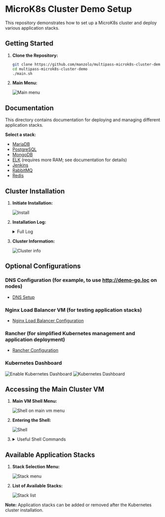 # MicroK8s Cluster Demo Setup

This repository demonstrates how to set up a MicroK8s cluster and deploy various application stacks.

## Getting Started

1.  **Clone the Repository:**

    ```bash
    git clone https://github.com/manzolo/multipass-microk8s-cluster-demo.git
    cd multipass-microk8s-cluster-demo
    ./main.sh
    ```

2.  **Main Menu:**

    ![Main menu](images/menu.png)

## Documentation

This directory contains documentation for deploying and managing different application stacks.

**Select a stack:**

* [MariaDB](mariadb/README.md)
* [PostgreSQL](postgres/README.md)
* [MongoDB](mongodb/README.md)
* [ELK](elk/README.md) (requires more RAM; see documentation for details)
* [Jenkins](jenkins/README.md)
* [RabbitMQ](rabbitmq/README.md)
* [Redis](redis/README.md)

## Cluster Installation

1.  **Initiate Installation:**

    ![Install](images/install.png)

2.  **Installation Log:**
    <details>
    
    ![immagine](https://user-images.githubusercontent.com/7722346/213332709-7f2fb680-e859-4ed1-a456-e271701aa3a5.png)

    ![immagine](https://user-images.githubusercontent.com/7722346/213332976-0762af52-85b9-4aa7-bb3c-a298e52048e7.png)

    ![immagine](https://user-images.githubusercontent.com/7722346/213333132-b66f43e4-a3bb-4501-b06e-3b4395130847.png)
        <summary>Full Log</summary>
        
        $ ./create_kube_vms.sh
        Script started at: 28/02/2025 23:09:25
        Checking prerequisites...
        Creating DNS VM: k8s-dns-server
        Launched: k8s-dns-server
        Installing dnsmasq on k8s-dns-server
        dnsmasq: syntax check OK.
        Add k8s-dns-server MOTD
        DNS VM k8s-dns-server is ready!
        Creating VM: k8s-main
        Launched: k8s-main
        Name:           k8s-main
        State:          Running
        Snapshots:      0
        IPv4:           10.38.166.122
        Release:        Ubuntu 20.04.6 LTS
        Image hash:     8d73e811f51e (Ubuntu 20.04 LTS)
        CPU(s):         2
        Load:           0.40 0.10 0.03
        Disk usage:     1.6GiB out of 19.3GiB
        Memory usage:   163.8MiB out of 3.8GiB
        Mounts:         --
        Configuring DNS resolver on k8s-main to use k8s-dns-server (10.38.166.247)
        Add k8s-main.loc -> 10.38.166.122 to DNS on k8s-dns-server
        k8s-main.loc added successfully to DNS on k8s-dns-server!
        Restarting dnsmasq on k8s-dns-server
        === Task 1: k8s-main Setup ===
        microk8s (1.32/stable) v1.32.1 from Canonical✓ installed
        snap "microk8s" is already installed, see 'snap help refresh'
        Added:
        - microk8s.helm as helm
        Added:
        - microk8s.helm3 as helm3
        Added:
        - microk8s.kubectl as kubectl
        Added:
        - microk8s.kubectl as k
        Infer repository core for addon hostpath-storage
        Enabling default storage class.
        WARNING: Hostpath storage is not suitable for production environments.
                A hostpath volume can grow beyond the size limit set in the volume claim manifest.

        deployment.apps/hostpath-provisioner created
        storageclass.storage.k8s.io/microk8s-hostpath created
        serviceaccount/microk8s-hostpath created
        clusterrole.rbac.authorization.k8s.io/microk8s-hostpath created
        clusterrolebinding.rbac.authorization.k8s.io/microk8s-hostpath created
        Storage will be available soon.
        Waiting for microk8s to be ready...
        Checking prerequisites...
        Cloning VM: k8s-node1
        Clone VM: k8s-main -> k8s-node1
        Cloned from k8s-main to k8s-node1.
        Cloning VM: k8s-node2
        Clone VM: k8s-node1 -> k8s-node2
        Cloned from k8s-node1 to k8s-node2.
        Configuring VM nodes...
        Waiting for microk8s to be ready on k8s-node1...
        MicroK8s is ready on k8s-node1.
        Configuring DNS resolver on k8s-node1 to use k8s-dns-server (10.38.166.247)
        Add k8s-node1.loc -> 10.38.166.169 to DNS on k8s-dns-server
        k8s-node1.loc added successfully to DNS on k8s-dns-server!
        Restarting dnsmasq on k8s-dns-server
        Name:           k8s-node1
        State:          Running
        Snapshots:      0
        IPv4:           10.38.166.169
        Release:        Ubuntu 20.04.6 LTS
        Image hash:     8d73e811f51e (Ubuntu 20.04 LTS)
        CPU(s):         2
        Load:           0.94 0.21 0.07
        Disk usage:     2.2GiB out of 19.3GiB
        Memory usage:   415.7MiB out of 3.8GiB
        Mounts:         --
        Waiting for microk8s to be ready on k8s-main...
        MicroK8s is ready on k8s-main.
        Generating join cluster command for k8s-main
        Installing microk8s on k8s-node1
        WARNING: Hostpath storage is enabled and is not suitable for multi node clusters.

        Contacting cluster at 10.38.166.122

        The node has joined the cluster and will appear in the nodes list in a few seconds.

        This worker node gets automatically configured with the API server endpoints.
        If the API servers are behind a loadbalancer please set the '--refresh-interval' to '0s' in:
            /var/snap/microk8s/current/args/apiserver-proxy
        and replace the API server endpoints with the one provided by the loadbalancer in:
            /var/snap/microk8s/current/args/traefik/provider.yaml

        Successfully joined the cluster.
        MicroK8s joined successfully on k8s-node1.
        Waiting for microk8s to be ready on k8s-node2...
        MicroK8s is ready on k8s-node2.
        Configuring DNS resolver on k8s-node2 to use k8s-dns-server (10.38.166.247)
        Add k8s-node2.loc -> 10.38.166.44 to DNS on k8s-dns-server
        k8s-node2.loc added successfully to DNS on k8s-dns-server!
        Restarting dnsmasq on k8s-dns-server
        Name:           k8s-node2
        State:          Running
        Snapshots:      0
        IPv4:           10.38.166.44
        Release:        Ubuntu 20.04.6 LTS
        Image hash:     8d73e811f51e (Ubuntu 20.04 LTS)
        CPU(s):         2
        Load:           0.71 0.16 0.05
        Disk usage:     2.2GiB out of 19.3GiB
        Memory usage:   416.9MiB out of 3.8GiB
        Mounts:         --
        Waiting for microk8s to be ready on k8s-main...
        MicroK8s is ready on k8s-main.
        Generating join cluster command for k8s-main
        Installing microk8s on k8s-node2
        WARNING: Hostpath storage is enabled and is not suitable for multi node clusters.

        Contacting cluster at 10.38.166.122

        The node has joined the cluster and will appear in the nodes list in a few seconds.

        This worker node gets automatically configured with the API server endpoints.
        If the API servers are behind a loadbalancer please set the '--refresh-interval' to '0s' in:
            /var/snap/microk8s/current/args/apiserver-proxy
        and replace the API server endpoints with the one provided by the loadbalancer in:
            /var/snap/microk8s/current/args/traefik/provider.yaml

        Successfully joined the cluster.
        MicroK8s joined successfully on k8s-node2.
        Restarting main node: k8s-main
        Waiting for microk8s to be ready on k8s-main...
        MicroK8s is ready on k8s-main.
        Checking nodes status...
        All nodes are ready. Skipping restart.
        MicroK8s restart process completed.
        Waiting for microk8s to be ready on k8s-main...
        MicroK8s is ready on k8s-main.
        === Task 3: Completing microk8s setup ===
        Attempt 1 for: cat /home/ubuntu/microk8s_demo_config/demo-go.yaml | envsubst | kubectl apply -f -
        namespace/demo-go created
        deployment.apps/demo-go created
        service/demo-go created
        Deploy OK.
        Attempt 1 for: kubectl rollout status deployment/demo-go -n demo-go
        Waiting for deployment "demo-go" rollout to finish: 0 of 2 updated replicas are available...
        Waiting for deployment "demo-go" rollout to finish: 1 of 2 updated replicas are available...
        deployment "demo-go" successfully rolled out
        Deploy OK.
        Attempt 1 for: cat /home/ubuntu/microk8s_demo_config/demo-php.yaml | envsubst | kubectl apply -f -
        namespace/demo-php created
        deployment.apps/demo-php created
        service/demo-php created
        Deploy OK.
        Attempt 1 for: kubectl rollout status deployment/demo-php -n demo-php
        Waiting for deployment "demo-php" rollout to finish: 0 of 2 updated replicas are available...
        Waiting for deployment "demo-php" rollout to finish: 1 of 2 updated replicas are available...
        deployment "demo-php" successfully rolled out
        Deploy OK.
        Attempt 1 for: cat /home/ubuntu/microk8s_demo_config/static-site.yaml | envsubst | kubectl apply -f -
        namespace/static-site created
        configmap/static-site-html created
        ingress.networking.k8s.io/static-site-ingress created
        deployment.apps/static-site created
        service/static-site created
        Deploy OK.
        Attempt 1 for: kubectl rollout status deployment/static-site -n static-site
        Waiting for deployment "static-site" rollout to finish: 0 of 2 updated replicas are available...
        Waiting for deployment "static-site" rollout to finish: 1 of 2 updated replicas are available...
        deployment "static-site" successfully rolled out
        Deploy OK.
        Mariadb: root - root
        Attempt 1 for: cat /home/ubuntu/microk8s_demo_config/mariadb.yaml | envsubst | kubectl apply -f -
        namespace/mariadb created
        secret/mariadb-secret created
        statefulset.apps/mariadb created
        service/mariadb created
        deployment.apps/phpmyadmin created
        service/phpmyadmin created
        ingress.networking.k8s.io/phpmyadmin-ingress created
        Deploy OK.
        Attempt 1 for: kubectl rollout status deployment/phpmyadmin -n mariadb
        Waiting for deployment "phpmyadmin" rollout to finish: 0 of 1 updated replicas are available...
        deployment "phpmyadmin" successfully rolled out
        Deploy OK.
        Attempt 1 for: cat /home/ubuntu/microk8s_demo_config/mongodb.yaml | envsubst | kubectl apply -f -
        namespace/mongodb created
        secret/mongodb-secret created
        service/mongodb created
        statefulset.apps/mongodb created
        deployment.apps/mongodb-express created
        service/mongodb-express created
        ingress.networking.k8s.io/mongodb-express-ingress created
        Deploy OK.
        Attempt 1 for: kubectl rollout status deployment/mongodb-express -n mongodb
        Waiting for deployment "mongodb-express" rollout to finish: 0 of 1 updated replicas are available...
        deployment "mongodb-express" successfully rolled out
        Deploy OK.
        Pgadmin: admin@example.com - password
        Attempt 1 for: cat /home/ubuntu/microk8s_demo_config/postgres.yaml | envsubst | kubectl apply -f -
        namespace/postgres created
        secret/postgres-secret created
        service/postgres created
        statefulset.apps/postgres created
        deployment.apps/pgadmin created
        service/pgadmin created
        ingress.networking.k8s.io/pgadmin-ingress created
        Deploy OK.
        Attempt 1 for: kubectl rollout status deployment/pgadmin -n postgres
        Waiting for deployment "pgadmin" rollout to finish: 0 of 1 updated replicas are available...
        deployment "pgadmin" successfully rolled out
        Deploy OK.
        Attempt 1 for: cat /home/ubuntu/microk8s_demo_config/elk.yaml | envsubst | kubectl apply -f -
        namespace/elk created
        statefulset.apps/elasticsearch created
        service/elasticsearch created
        deployment.apps/kibana created
        service/kibana created
        ingress.networking.k8s.io/kibana-ingress created
        Deploy OK.
        Attempt 1 for: kubectl rollout status deployment/kibana -n elk
        Waiting for deployment "kibana" rollout to finish: 0 of 1 updated replicas are available...
        deployment "kibana" successfully rolled out
        Deploy OK.
        Waiting for deploy complete...
        Add k8s-main MOTD
        Scaling and rolling out deployments...
        deployment.apps/demo-go scaled
        Waiting for deployment "demo-go" rollout to finish: 2 of 6 updated replicas are available...
        Waiting for deployment "demo-go" rollout to finish: 3 of 6 updated replicas are available...
        Waiting for deployment "demo-go" rollout to finish: 4 of 6 updated replicas are available...
        Waiting for deployment "demo-go" rollout to finish: 5 of 6 updated replicas are available...
        deployment "demo-go" successfully rolled out
        deployment.apps/demo-php scaled
        Waiting for deployment "demo-php" rollout to finish: 2 of 6 updated replicas are available...
        Waiting for deployment "demo-php" rollout to finish: 3 of 6 updated replicas are available...
        Waiting for deployment "demo-php" rollout to finish: 4 of 6 updated replicas are available...
        Waiting for deployment "demo-php" rollout to finish: 5 of 6 updated replicas are available...
        deployment "demo-php" successfully rolled out
        Getting all resources...
        NAME                           READY   STATUS    RESTARTS   AGE     IP             NODE        NOMINATED NODE   READINESS GATES
        pod/demo-go-7cffbb5f45-2c4xq   1/1     Running   0          12s     10.1.36.69     k8s-node1   <none>           <none>
        pod/demo-go-7cffbb5f45-4zrth   1/1     Running   0          2m26s   10.1.169.129   k8s-node2   <none>           <none>
        pod/demo-go-7cffbb5f45-7t6qw   1/1     Running   0          2m26s   10.1.36.65     k8s-node1   <none>           <none>
        pod/demo-go-7cffbb5f45-grslf   1/1     Running   0          12s     10.1.194.198   k8s-main    <none>           <none>
        pod/demo-go-7cffbb5f45-qbmf8   1/1     Running   0          12s     10.1.194.197   k8s-main    <none>           <none>
        pod/demo-go-7cffbb5f45-tbg6d   1/1     Running   0          12s     10.1.169.134   k8s-node2   <none>           <none>

        NAME              TYPE       CLUSTER-IP       EXTERNAL-IP   PORT(S)        AGE     SELECTOR
        service/demo-go   NodePort   10.152.183.140   <none>        80:31001/TCP   2m26s   app=demo-go

        NAME                      READY   UP-TO-DATE   AVAILABLE   AGE     CONTAINERS   IMAGES                  SELECTOR
        deployment.apps/demo-go   6/6     6            6           2m26s   demo-go      manzolo/demo-go:0.2.0   app=demo-go

        NAME                                 DESIRED   CURRENT   READY   AGE     CONTAINERS   IMAGES                  SELECTOR
        replicaset.apps/demo-go-7cffbb5f45   6         6         6       2m26s   demo-go      manzolo/demo-go:0.2.0   app=demo-go,pod-template-hash=7cffbb5f45
        NAME                            READY   STATUS    RESTARTS   AGE     IP             NODE        NOMINATED NODE   READINESS GATES
        pod/demo-php-5f75c98b99-448m5   1/1     Running   0          9s      10.1.194.200   k8s-main    <none>           <none>
        pod/demo-php-5f75c98b99-86pfm   1/1     Running   0          2m10s   10.1.169.130   k8s-node2   <none>           <none>
        pod/demo-php-5f75c98b99-9lpsx   1/1     Running   0          9s      10.1.36.70     k8s-node1   <none>           <none>
        pod/demo-php-5f75c98b99-gjkjt   1/1     Running   0          8s      10.1.169.135   k8s-node2   <none>           <none>
        pod/demo-php-5f75c98b99-jdnqh   1/1     Running   0          2m10s   10.1.36.66     k8s-node1   <none>           <none>
        pod/demo-php-5f75c98b99-tm2rh   1/1     Running   0          9s      10.1.194.199   k8s-main    <none>           <none>

        NAME               TYPE       CLUSTER-IP       EXTERNAL-IP   PORT(S)        AGE     SELECTOR
        service/demo-php   NodePort   10.152.183.154   <none>        80:31002/TCP   2m10s   app=demo-php

        NAME                       READY   UP-TO-DATE   AVAILABLE   AGE     CONTAINERS   IMAGES                   SELECTOR
        deployment.apps/demo-php   6/6     6            6           2m10s   demo-php     manzolo/demo-php:0.2.0   app=demo-php

        NAME                                  DESIRED   CURRENT   READY   AGE     CONTAINERS   IMAGES                   SELECTOR
        replicaset.apps/demo-php-5f75c98b99   6         6         6       2m10s   demo-php     manzolo/demo-php:0.2.0   app=demo-php,pod-template-hash=5f75c98b99
        Enter on k8s-main:
        multipass shell k8s-main
        Cleaning temporary files...
        Testing Golang service:
        curl -s http://10.38.166.122:31001
        {
            "id": "846",
            "hostname": "demo-go-7cffbb5f45-4zrth",
            "ip": "10.1.169.129",
            "datetime": "2025-02-28 22:16:35",
            "app_version": "1.0.0"
        }Testing PHP service:
        http://10.38.166.122:31002

        {
            "id": "5577006791947779410",
            "hostname": "demo-go-c769ff578-8fwx7",
            "ip": "10.1.36.66",
            "datetime": "2023.01.21 00:38:32"
        }
        {
            "id": "5577006791947779410",
            "hostname": "demo-go-c769ff578-p6zqk",
            "ip": "10.1.194.199",
            "datetime": "2023.01.21 00:38:34"
        }
        {
            "id": "5577006791947779410",
            "hostname": "demo-go-c769ff578-zcdfh",
            "ip": "10.1.169.130",
            "datetime": "2023.01.21 00:38:35"
        }

    </details>  
    
3.  **Cluster Information:**

    ![Cluster info](images/cluster-info.png)

## Optional Configurations

### DNS Configuration (for example, to use http://demo-go.loc on nodes)

* [DNS Setup](dns/README.md)

### Nginx Load Balancer VM (for testing application stacks)

* [Nginx Load Balancer Configuration](nginx-lb/README.md)

### Rancher (for simplified Kubernetes management and application deployment)

* [Rancher Configuration](rancher/README.md)

### Kubernetes Dashboard

  ![Enable Kubernetes Dashboard](images/enable-k8s-dashboard.png)
  ![Kubernetes Dashboard](images/k8s-dashboard.png)

## Accessing the Main Cluster VM

1.  **Main VM Shell Menu:**

    ![Shell on main vm menu](images/shell_main.png)

2.  **Entering the Shell:**

    ![Shell](images/shell_main_enter.png)

3.  <details>
        <summary>Useful Shell Commands</summary>

        ================================================
          Kubernetes Cluster Management Commands
        ================================================

         Apply new configuration:
        kubectl apply -f microk8s_demo_config/demo-go.yaml

         Scale up to 20 demo-go pods:
        kubectl scale deployment demo-go --replicas=20 -n demo-go

         Scale up to 5 demo-php pods:
        kubectl scale deployment demo-php --replicas=5 -n demo-php

         Show demo-go pods rollout status:
        kubectl rollout status deployment/demo-go -n demo-go

         Show demo-php pods rollout status:
        kubectl rollout status deployment/demo-php -n demo-php

         Show demo-php pods:
        kubectl get all -o wide -n demo-php

         Show demo-go pods:
        kubectl get all -o wide -n demo-go

         Show mariadb pods:
        kubectl get all -o wide -n mariadb

         Show postgres pods:
        kubectl get all -o wide -n postgres 

         Show elk pods:
        kubectl get all -o wide -n elk

        ️ Show node details:
        kubectl get node

        ================================================
          Microk8s Dashboard
        ================================================

        ️ Enable dashboard:
        microk8s enable community
        microk8s enable dashboard-ingress --hostname ${VM_MAIN_NAME}.${DNS_SUFFIX} --allow 0.0.0.0/0

         Show MicroK8s Dashboard Token:
        kubectl describe secret -n kube-system microk8s-dashboard-token | grep "token:" | awk '{print $2}'

         Start dashboard:
        microk8s kubectl port-forward -n kube-system service/kubernetes-dashboard 10443:443 --address 0.0.0.0

        https://${VM_MAIN_NAME}.${DNS_SUFFIX}:10443/#/login
        
    </details>


## Available Application Stacks

1.  **Stack Selection Menu:**

    ![Stack menu](images/stack_menu.png)

2.  **List of Available Stacks:**

    ![Stack list](images/stack_list.png)

**Note:** Application stacks can be added or removed after the Kubernetes cluster installation.
